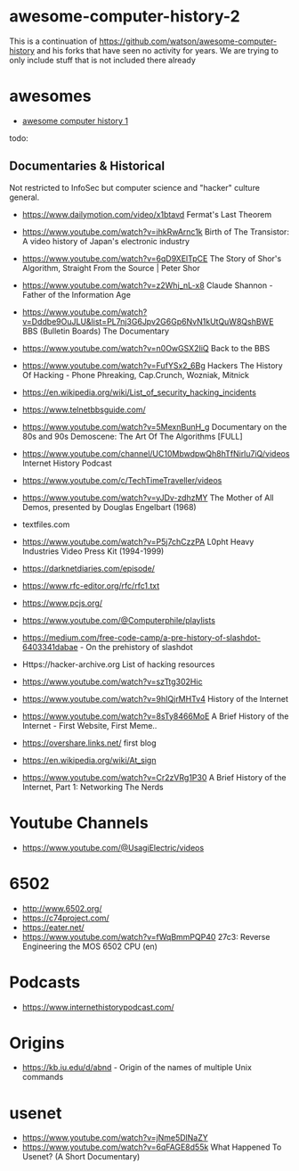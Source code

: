 # awesome-computer-history-2
This is a continuation of https://github.com/watson/awesome-computer-history and his forks that have seen no activity for years. We are trying to only include stuff that is not included there already

# awesomes
- [awesome computer history 1](https://github.com/watson/awesome-computer-history) 


todo:
## Documentaries & Historical
Not restricted to InfoSec but computer science and "hacker" culture general. 
- https://www.dailymotion.com/video/x1btavd Fermat's Last Theorem
- https://www.youtube.com/watch?v=ihkRwArnc1k Birth of The Transistor: A video history of Japan's electronic industry
- https://www.youtube.com/watch?v=6qD9XElTpCE The Story of Shor's Algorithm, Straight From the Source | Peter Shor
- https://www.youtube.com/watch?v=z2Whj_nL-x8 Claude Shannon - Father of the Information Age
- https://www.youtube.com/watch?v=Dddbe9OuJLU&list=PL7nj3G6Jpv2G6Gp6NvN1kUtQuW8QshBWE BBS (Bulletin Boards) The Documentary
- https://www.youtube.com/watch?v=n0OwGSX2IiQ Back to the BBS
- https://www.youtube.com/watch?v=FufYSx2_6Bg Hackers The History Of Hacking - Phone Phreaking, Cap.Crunch, Wozniak, Mitnick
- https://en.wikipedia.org/wiki/List_of_security_hacking_incidents
- https://www.telnetbbsguide.com/
- https://www.youtube.com/watch?v=5MexnBunH_g Documentary on the 80s and 90s Demoscene: The Art Of The Algorithms [FULL]
- https://www.youtube.com/channel/UC10MbwdpwQh8hTfNirlu7iQ/videos Internet History Podcast
- https://www.youtube.com/c/TechTimeTraveller/videos
- https://www.youtube.com/watch?v=yJDv-zdhzMY The Mother of All Demos, presented by Douglas Engelbart (1968)
- textfiles.com
- https://www.youtube.com/watch?v=P5j7chCzzPA L0pht Heavy Industries Video Press Kit (1994-1999)
- https://darknetdiaries.com/episode/
- https://www.rfc-editor.org/rfc/rfc1.txt
- https://www.pcjs.org/
- https://www.youtube.com/@Computerphile/playlists
- https://medium.com/free-code-camp/a-pre-history-of-slashdot-6403341dabae - On the prehistory of slashdot
- Https://hacker-archive.org List of hacking resources
- https://www.youtube.com/watch?v=szTtg302Hic

- https://www.youtube.com/watch?v=9hIQjrMHTv4 History of the Internet
- https://www.youtube.com/watch?v=8sTy8466MoE A Brief History of the Internet - First Website, First Meme..
- https://overshare.links.net/ first blog
- https://en.wikipedia.org/wiki/At_sign
- https://www.youtube.com/watch?v=Cr2zVRg1P30 A Brief History of the Internet, Part 1: Networking The Nerds


# Youtube Channels
- https://www.youtube.com/@UsagiElectric/videos

# 6502
- http://www.6502.org/
- https://c74project.com/
- https://eater.net/
- https://www.youtube.com/watch?v=fWqBmmPQP40 27c3: Reverse Engineering the MOS 6502 CPU (en)

# Podcasts
- https://www.internethistorypodcast.com/

# Origins
- https://kb.iu.edu/d/abnd - Origin of the names of multiple Unix commands

# usenet
- https://www.youtube.com/watch?v=jNme5DlNaZY
- https://www.youtube.com/watch?v=6qFAGE8d55k What Happened To Usenet? (A Short Documentary)
